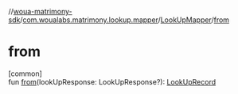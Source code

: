 //[woua-matrimony-sdk](../../../index.md)/[com.woualabs.matrimony.lookup.mapper](../index.md)/[LookUpMapper](index.md)/[from](from.md)

# from

[common]\
fun [from](from.md)(lookUpResponse: LookUpResponse?): [LookUpRecord](../-look-up-record/index.md)
